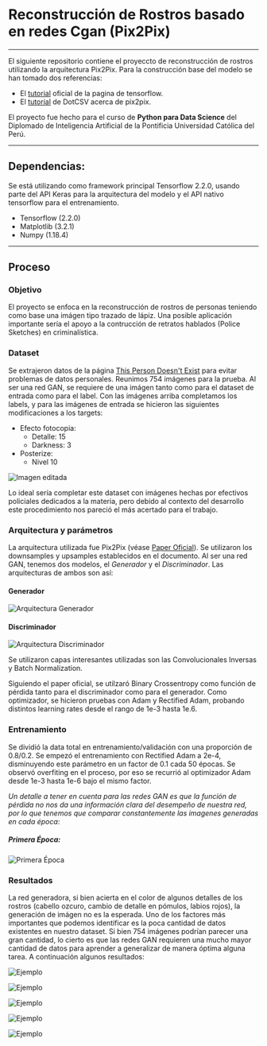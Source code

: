 # Reconstrucción de Rostros basado en redes Cgan (Pix2Pix)
___

El siguiente repositorio contiene el proyeccto de reconstrucción de rostros utilizando la arquitectura Pix2Pix. Para la construcción base del modelo se han tomado dos referencias:

- El [tutorial](https://www.tensorflow.org/tutorials/generative/pix2pix)  oficial de la pagina de tensorflow.
- El [tutorial](https://www.youtube.com/watch?v=YsrMGcgfETY) de DotCSV acerca de pix2pix.

El proyecto fue hecho para el curso de **Python para Data Science** del Diplomado de Inteligencia Artificial de la Pontificia Universidad Católica del Perú.

___
## Dependencias:
Se está utilizando como framework principal Tensorflow 2.2.0, usando parte del API Keras para la arquitectura del modelo y el API nativo tensorflow para el entrenamiento.
- Tensorflow (2.2.0)
- Matplotlib (3.2.1)
- Numpy (1.18.4)
___

## Proceso

### Objetivo
El proyecto se enfoca en la reconstrucción de rostros de personas teniendo como base una imágen tipo trazado de lápiz. Una posible aplicación importante sería el apoyo a la contrucción de retratos hablados (Police Sketches) en criminalística.

### Dataset
Se extrajeron datos de la página [This Person Doesn't Exist](https://thispersondoesnotexist.com/) para evitar problemas de datos personales. Reunimos 754 imágenes para la prueba.
Al ser una red GAN, se requiere de una imágen tanto como para el dataset de entrada como para el label. Con las imágenes arriba completamos los labels, y para las imágenes de entrada se hicieron las siguientes modificaciones a los targets:
- Efecto fotocopia:
    - Detalle: 15
    - Darkness: 3
- Posterize:  
    - Nivel 10

![Imagen editada](images/editada.jpeg)

Lo ideal sería completar este dataset con imágenes hechas por efectivos policiales dedicados a la materia, pero debido al contexto del desarrollo este procedimiento nos pareció el más acertado para el trabajo.

### Arquitectura y parámetros
La arquitectura utilizada fue Pix2Pix (véase [Paper Oficial](https://arxiv.org/pdf/1611.07004.pdf)). Se utilizaron  los downsamples y upsamples establecidos en el documento. Al ser una red GAN, tenemos dos modelos, el *Generador* y el *Discriminador*. Las arquitecturas de ambos son así:
#### Generador
![Arquitectura Generador](images/generat.png)
#### Discriminador
![Arquitectura Discriminador](images/discrim.png)

Se utilizaron capas interesantes utilizadas son las Convolucionales Inversas y Batch Normalization.


Siguiendo el paper oficial, se utilzaró Binary Crossentropy como función de pérdida tanto para el discriminador como para el generador. Como optimizador, se hicieron pruebas con Adam y Rectified Adam, probando distintos learning rates desde el rango de 1e-3 hasta 1e.6.

### Entrenamiento
Se dividió la data total en entrenamiento/validación con una proporción de 0.8/0.2.
Se empezó el entrenamiento con Rectified Adam a 2e-4, disminuyendo este parámetro en un factor de 0.1 cada 50 épocas. Se observó overfiting en el proceso, por eso se recurrió al optimizador Adam desde 1e-3 hasta 1e-6 bajo el mismo factor.

*Un detalle a tener en cuenta para las redes GAN es que la función de pérdida no nos da una información clara del desempeño de nuestra red, por lo que tenemos que comparar constantemente las imagenes generadas en cada época*:
##### Primera Época:
![Primera Época](images/train.jpg)

### Resultados
La red generadora, si bien acierta en el color de algunos detalles de los rostros (cabello ozcuro, cambio de detalle en pómulos, labios rojos), la generación de imágen no es la esperada. Uno de los factores más importantes que podemos identificar es la poca cantidad de datos existentes en nuestro dataset. Si bien 754 imágenes podrían parecer una gran cantidad, lo cierto es que las redes GAN requieren una mucho mayor cantidad de datos para aprender a generalizar de manera óptima alguna tarea.
A continuación algunos resultados:

![Ejemplo](images/ejemplo1.png)

![Ejemplo](images/ejemplo2.png)

![Ejemplo](images/ejemplo3.png)

![Ejemplo](images/ejemplo4.png)

![Ejemplo](images/ejemplo5.png)
